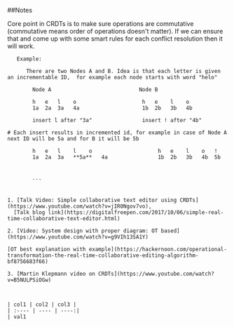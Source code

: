 ##Notes

Core point in CRDTs is to make sure operations are commutative (commutative means order of operations doesn't matter). If we can ensure that and come up with some smart rules for each conflict resolution then it will work. 

```
   Example:
   
      There are two Nodes A and B. Idea is that each letter is given an incrementable ID,  for example each node starts with word "helo"
      
        Node A                            Node B
      
        h   e   l    o                     h   e    l    o
        1a  2a  3a   4a                    1b  2b   3b   4b
        
        insert l after "3a"                insert ! after "4b"

# Each insert results in incremented id, for example in case of Node A next ID will be 5a and for B it will be 5b

        h   e   l    l    o                     h   e    l    o   !
        1a  2a  3a   **5a**   4a                1b  2b   3b   4b  5b
        
        
        
        ```


1. [Talk Video: Simple collaborative text editor using CRDTs](https://www.youtube.com/watch?v=jIR0Ngov7vo), 
  [Talk blog link](https://digitalfreepen.com/2017/10/06/simple-real-time-collaborative-text-editor.html)

2. [Video: System design with proper diagram: OT based](https://www.youtube.com/watch?v=g9VIh13SA1Y) 

[OT best explanation with example](https://hackernoon.com/operational-transformation-the-real-time-collaborative-editing-algorithm-bf8756683f66)

3. [Martin Klepmann video on CRDTs](https://www.youtube.com/watch?v=B5NULPSiOGw)



| col1 | col2 | col3 |
| :---- | ---- | ----:|
| val1
